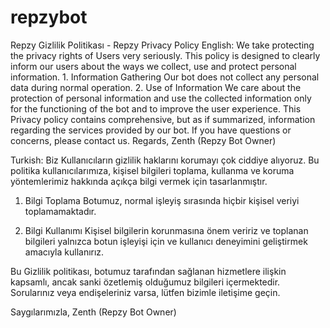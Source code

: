# repzybot
Repzy Gizlilik Politikası - Repzy Privacy Policy
English:
We take protecting the privacy rights of Users very seriously. This policy is designed to clearly inform our users about the ways we collect, use and protect personal information. 1. Information Gathering Our bot does not collect any personal data during normal operation. 2. Use of Information We care about the protection of personal information and use the collected information only for the functioning of the bot and to improve the user experience. This Privacy policy contains comprehensive, but as if summarized, information regarding the services provided by our bot. If you have questions or concerns, please contact us. 
Regards,
Zenth (Repzy Bot Owner)

Turkish:
Biz Kullanıcıların gizlilik haklarını korumayı çok ciddiye alıyoruz. Bu politika kullanıcılarımıza, kişisel bilgileri toplama, kullanma ve koruma yöntemlerimiz hakkında açıkça bilgi vermek için tasarlanmıştır.

1. Bilgi Toplama
Botumuz, normal işleyiş sırasında hiçbir kişisel veriyi toplamamaktadır.

2. Bilgi Kullanımı
Kişisel bilgilerin korunmasına önem veririz ve toplanan bilgileri yalnızca botun işleyişi için ve kullanıcı deneyimini geliştirmek amacıyla kullanırız.

Bu Gizlilik politikası, botumuz tarafından sağlanan hizmetlere ilişkin kapsamlı, ancak sanki özetlemiş olduğumuz bilgileri içermektedir. Sorularınız veya endişeleriniz varsa, lütfen bizimle iletişime geçin.

Saygılarımızla,
Zenth (Repzy Bot Owner)
